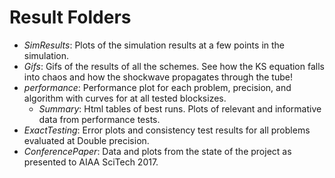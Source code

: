 # Result Folders
* _SimResults_: Plots of the simulation results at a few points in the simulation.
* _Gifs_: Gifs of the results of all the schemes.  See how the KS equation falls into chaos and how the shockwave propagates through the tube!
* _performance_: Performance plot for each problem, precision, and algorithm with curves for at all tested blocksizes.
    * _Summary_:  Html tables of best runs.  Plots of relevant and informative data from performance tests.
* _ExactTesting_: Error plots and consistency test results for all problems evaluated at Double precision.
* _ConferencePaper_: Data and plots from the state of the project as presented to AIAA SciTech 2017.

